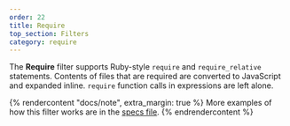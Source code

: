 ```yaml
---
order: 22
title: Require
top_section: Filters
category: require
---
```


The **Require** filter supports Ruby-style `require` and `require_relative` statements.  Contents of files that are required are converted to JavaScript and expanded inline. `require` function calls in expressions are left alone.

{% rendercontent "docs/note", extra_margin: true %}
More examples of how this filter works are in the [specs file](https://github.com/ruby2js/ruby2js/blob/master/spec/require_spec.rb).
{% endrendercontent %}
